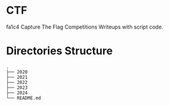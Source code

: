# CTF
fa1c4 Capture The Flag Competitions Writeups with script code.

# Directories Structure
```shell
.
├── 2020
├── 2021
├── 2022
├── 2023
├── 2024
└── README.md
```
